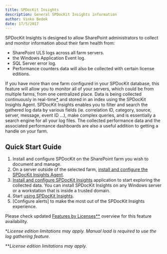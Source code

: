 ```yaml
---
title: SPDocKit Insights
description: General SPDocKit Insights information
author: Vinko Bedek
date: 17/5/2017
---
```

<!---
todo:
1. Topology image needs to be updated.
2. The quick guide video needs to be updated, or removed.
3. Features by licenses link needs to point somewhere else since Insights is now available to all license editions. Maybe a table like the Excel file where it shows who can use PC, alerts, automatic collection
4. I like the idea of the footnotes, maybe also put a link to what is available to each license edition. We will have problems if this is not specified here.
-->

SPDocKit Insights is designed to allow SharePoint administrators to collect and monitor information about their farm health from:
* SharePoint ULS logs across all farm servers.
* the Windows Application Event log.
* SQL Server error log.
* Performance counters data will also be collected with certain license editions.

If you have more than one farm configured in your SPDocKit database, this feature will allow you to monitor all of your servers, which could be from multiple farms, from one centralized place.
Data is being collected continuously in real-time[*](#realTime) and stored in an index using the SPDocKit Insights Agent. 
SPDocKit Insights enables you to filter and search the gathered log data by various fields (ie. correlation ID, category, source, server, message, event ID ...), make complex queries, and is essentially a search engine for all your log files.
The collected performance data and the associated performance dashboards are also a useful addition to getting a handle on your farm.

## Quick Start Guide
1. Install and configure SPDocKit on the SharePoint farm you wish to document and manage.
2. On a server outside of the selected farm, [install and configure the SPDocKit Insights Agent](#internal/how-to/spdockit-insights/configure-data-collection/).
3. [Install and configure SPDocKit Insights](#internal/how-to/spdockit-insights/configure-data-collection/) application to start exploring the collected data. You can install SPDocKit Insights on any Windows server or a workstation that is inside a trusted domain.
4. Start [using SPDocKit Insights](#internal/how-to/spdockit-insights/configure-data-collection/).
5. [Configure alerts] to make the most out of the SPDocKit Insights experience.

Please check updated [Features by Licenses](https://www.spdockit.com/orders/features-by-licenses/)[**](#realTime2) overview for this feature availability.


<a name="realTime"></a>*_License edition limitations may apply. Manual load is required to use the log gathering feature._

<a name="realTime2"></a>**_License edition limitations may apply._